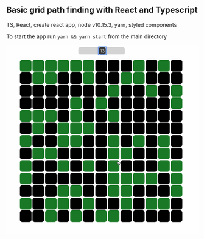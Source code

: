 ## Basic grid path finding with React and Typescript

TS, React, create react app, node v10.15.3, yarn, styled components

To start the app run `yarn && yarn start` from the main directory

![gridgif](https://raw.githubusercontent.com/obzenner/grid-path-react-ts/master/path.gif)
